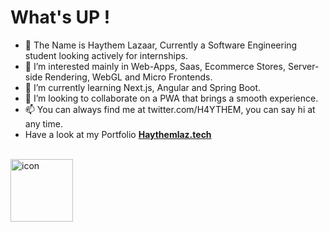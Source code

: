 # What's UP !
- 👋 The Name is Haythem Lazaar, Currently a Software Engineering student looking actively for internships.
- 👀 I’m interested mainly in Web-Apps, Saas, Ecommerce Stores, Server-side Rendering, WebGL and Micro Frontends.
- 🌱 I’m currently learning Next.js, Angular and Spring Boot.
- 💞️ I’m looking to collaborate on a PWA that brings a smooth experience.
- 📫 You can always find me at twitter.com/H4YTHEM, you can say hi at any time.
- Have a look at my Portfolio **[Haythemlaz.tech](https://haythemlaz.tech)**
<br />
<img src="https://i.ibb.co/LkJf5Wv/icon.png" alt="icon" border="0" width="100" />

<!---
HaythemLazaar/HaythemLazaar is a ✨ special ✨ repository because its `README.md` (this file) appears on your GitHub profile.
You can click the Preview link to take a look at your changes.
--->
